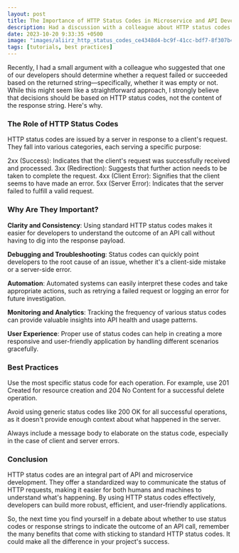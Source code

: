 ```yaml
---
layout: post
title: The Importance of HTTP Status Codes in Microservice and API Development
description: Had a discussion with a colleague about HTTP status codes and thought I'd share my thoughts on the topic.
date: 2023-10-20 9:33:35 +0500
image: "images/aliirz_http_status_codes_ce4348d4-bc9f-41cc-bdf7-8f307b45f638.png"
tags: [tutorials, best practices]
---
```

Recently, I had a small argument with a colleague who suggested that one of our developers should determine whether a request failed or succeeded based on the returned string—specifically, whether it was empty or not. While this might seem like a straightforward approach, I strongly believe that decisions should be based on HTTP status codes, not the content of the response string. Here's why.

### The Role of HTTP Status Codes
HTTP status codes are issued by a server in response to a client's request. They fall into various categories, each serving a specific purpose:

2xx (Success): Indicates that the client's request was successfully received and processed.
3xx (Redirection): Suggests that further action needs to be taken to complete the request.
4xx (Client Error): Signifies that the client seems to have made an error.
5xx (Server Error): Indicates that the server failed to fulfill a valid request.

### Why Are They Important?
**Clarity and Consistency**: Using standard HTTP status codes makes it easier for developers to understand the outcome of an API call without having to dig into the response payload.

**Debugging and Troubleshooting**: Status codes can quickly point developers to the root cause of an issue, whether it's a client-side mistake or a server-side error.

**Automation**: Automated systems can easily interpret these codes and take appropriate actions, such as retrying a failed request or logging an error for future investigation.

**Monitoring and Analytics**: Tracking the frequency of various status codes can provide valuable insights into API health and usage patterns.

**User Experience**: Proper use of status codes can help in creating a more responsive and user-friendly application by handling different scenarios gracefully.

### Best Practices
Use the most specific status code for each operation. For example, use 201 Created for resource creation and 204 No Content for a successful delete operation.

Avoid using generic status codes like 200 OK for all successful operations, as it doesn't provide enough context about what happened in the server.

Always include a message body to elaborate on the status code, especially in the case of client and server errors.

### Conclusion
HTTP status codes are an integral part of API and microservice development. They offer a standardized way to communicate the status of HTTP requests, making it easier for both humans and machines to understand what's happening. By using HTTP status codes effectively, developers can build more robust, efficient, and user-friendly applications.

So, the next time you find yourself in a debate about whether to use status codes or response strings to indicate the outcome of an API call, remember the many benefits that come with sticking to standard HTTP status codes. It could make all the difference in your project's success.








